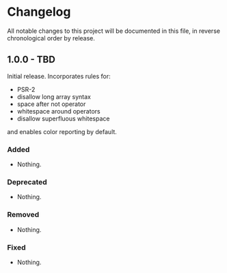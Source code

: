 # Changelog

All notable changes to this project will be documented in this file, in reverse chronological order by release.

## 1.0.0 - TBD

Initial release. Incorporates rules for:

- PSR-2
- disallow long array syntax
- space after not operator
- whitespace around operators
- disallow superfluous whitespace

and enables color reporting by default.

### Added

- Nothing.

### Deprecated

- Nothing.

### Removed

- Nothing.

### Fixed

- Nothing.
